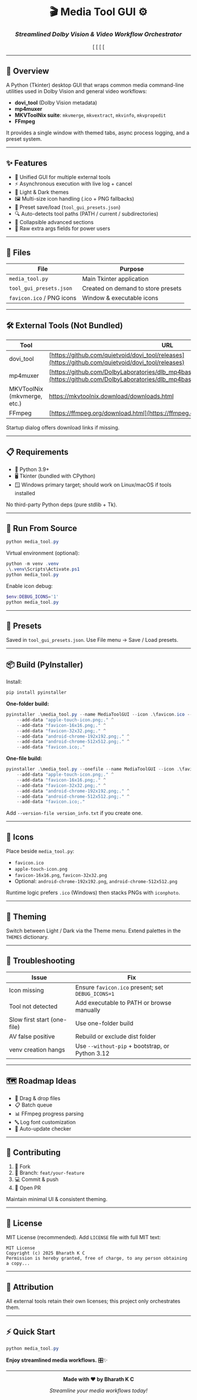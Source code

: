 <div align="center">

# 🎬 Media Tool GUI ⚙️

### *Streamlined Dolby Vision & Video Workflow Orchestrator*

[
[
[
[

</div>

***

## 📖 Overview

A Python (Tkinter) desktop GUI that wraps common media command-line utilities used in Dolby Vision and general video workflows:
- **dovi_tool** (Dolby Vision metadata)
- **mp4muxer**
- **MKVToolNix suite**: `mkvmerge`, `mkvextract`, `mkvinfo`, `mkvpropedit`
- **FFmpeg**

It provides a single window with themed tabs, async process logging, and a preset system.

***

## ✨ Features

- 🔧 Unified GUI for multiple external tools
- ⚡ Asynchronous execution with live log + cancel
- 🎨 Light & Dark themes
- 🖼️ Multi-size icon handling (.ico + PNG fallbacks)
- 💾 Preset save/load (`tool_gui_presets.json`)
- 🔍 Auto-detects tool paths (PATH / current / subdirectories)
- 📂 Collapsible advanced sections
- 🔧 Raw extra args fields for power users

***

## 📁 Files

| File | Purpose |
|------|---------|
| `media_tool.py` | Main Tkinter application |
| `tool_gui_presets.json` | Created on demand to store presets |
| `favicon.ico` / PNG icons | Window & executable icons |

***

## 🛠️ External Tools (Not Bundled)

| Tool | URL |
|------|-----|
| dovi_tool | [https://github.com/quietvoid/dovi_tool/releases](https://github.com/quietvoid/dovi_tool/releases) |
| mp4muxer | [https://github.com/DolbyLaboratories/dlb_mp4base/blob/master/bin/mp4muxer.exe](https://github.com/DolbyLaboratories/dlb_mp4base/blob/master/bin/mp4muxer.exe) |
| MKVToolNix (mkvmerge, etc.) | https://mkvtoolnix.download/downloads.html |
| FFmpeg | [https://ffmpeg.org/download.html](https://ffmpeg.org/download.html) |

Startup dialog offers download links if missing.

***

## 📋 Requirements

- 🐍 Python 3.9+
- 🖥️ Tkinter (bundled with CPython)
- 🪟 Windows primary target; should work on Linux/macOS if tools installed

No third-party Python deps (pure stdlib + Tk).

***

## 🚀 Run From Source

```powershell
python media_tool.py
```

Virtual environment (optional):
```powershell
python -m venv .venv
.\.venv\Scripts\Activate.ps1
python media_tool.py
```

Enable icon debug:
```powershell
$env:DEBUG_ICONS='1'
python media_tool.py
```

***

## 💾 Presets

Saved in `tool_gui_presets.json`. Use File menu -> Save / Load presets.

***

## 📦 Build (PyInstaller)

Install:
```powershell
pip install pyinstaller
```

**One-folder build:**
```powershell
pyinstaller .\media_tool.py --name MediaToolGUI --icon .\favicon.ico --noconsole ^
	--add-data "apple-touch-icon.png;." ^
	--add-data "favicon-16x16.png;." ^
	--add-data "favicon-32x32.png;." ^
	--add-data "android-chrome-192x192.png;." ^
	--add-data "android-chrome-512x512.png;." ^
	--add-data "favicon.ico;."
```

**One-file build:**
```powershell
pyinstaller .\media_tool.py --onefile --name MediaToolGUI --icon .\favicon.ico --noconsole ^
	--add-data "apple-touch-icon.png;." ^
	--add-data "favicon-16x16.png;." ^
	--add-data "favicon-32x32.png;." ^
	--add-data "android-chrome-192x192.png;." ^
	--add-data "android-chrome-512x512.png;." ^
	--add-data "favicon.ico;."
```

Add `--version-file version_info.txt` if you create one.

***

## 🎨 Icons

Place beside `media_tool.py`:
- `favicon.ico`
- `apple-touch-icon.png`
- `favicon-16x16.png`, `favicon-32x32.png`
- Optional: `android-chrome-192x192.png`, `android-chrome-512x512.png`

Runtime logic prefers `.ico` (Windows) then stacks PNGs with `iconphoto`.

***

## 🌙 Theming

Switch between Light / Dark via the Theme menu. Extend palettes in the `THEMES` dictionary.

***

## 🔧 Troubleshooting

| Issue | Fix |
|-------|-----|
| Icon missing | Ensure `favicon.ico` present; set `DEBUG_ICONS=1` |
| Tool not detected | Add executable to PATH or browse manually |
| Slow first start (one-file) | Use one-folder build |
| AV false positive | Rebuild or exclude dist folder |
| venv creation hangs | Use `--without-pip` + bootstrap, or Python 3.12 |

***

## 🗺️ Roadmap Ideas

- 📁 Drag & drop files
- 📋 Batch queue
- 📊 FFmpeg progress parsing
- 🔤 Log font customization
- 🔄 Auto-update checker

***

## 🤝 Contributing

1. 🍴 Fork
2. 🌿 Branch: `feat/your-feature`
3. 💻 Commit & push
4. 🔀 Open PR

Maintain minimal UI & consistent theming.

***

## 📄 License

MIT License (recommended). Add `LICENSE` file with full MIT text:
```
MIT License
Copyright (c) 2025 Bharath K C
Permission is hereby granted, free of charge, to any person obtaining a copy...
```

***

## 🙏 Attribution

All external tools retain their own licenses; this project only orchestrates them.

***

## ⚡ Quick Start

```powershell
python media_tool.py
```

**Enjoy streamlined media workflows.** 🎛️✨

***

<div align="center">

**Made with ❤️ by Bharath K C**

*Streamline your media workflows today!*

</div>
















